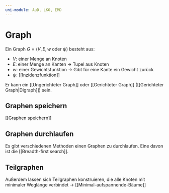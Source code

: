 ```yaml
---
uni-module: AuD, LKO, EMD
---
```


# Graph

Ein Graph $G = (V, E, w \text{ oder } \psi)$ besteht aus:

- $V$: einer Menge an Knoten
- $E$: einer Menge an Kanten → Tupel aus Knoten
- $w$: einer Gewichtsfunktion → Gibt für eine Kante ein Gewicht zurück
- $\psi$: [[Inzidenzfunktion]]

Er kann ein [[Ungerichteter Graph]] oder [[Gerichteter Graph]] ([[Gerichteter Graph|Digraph]]) sein.

## Graphen speichern

[[Graphen speichern]]

## Graphen durchlaufen

Es gibt verschiedenen Methoden einen Graphen zu durchlaufen. Eine davon ist die [[Breadth-first search]].

## Teilgraphen

Außerdem lassen sich Teilgraphen konstruieren, die alle Knoten mit minimaler Weglänge verbindet → [[Minimal-aufspannende-Bäume]]
